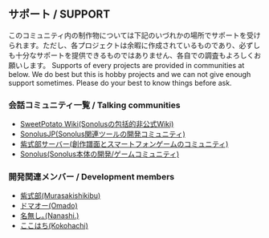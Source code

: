 ## サポート / SUPPORT
このコミュニティ内の制作物については下記のいづれかの場所でサポートを受けられます。ただし、各プロジェクトは余暇に作成されているものであり、必ずしも十分なサポートを提供できるものではありません、各自での調査もよろしくお願いします。
Supports of every projects are provided in communities at below. We do best but this is hobby projects and we can not give enough support sometimes. Please do your best to know things before ask.

### 会話コミュニティ一覧 / Talking communities
* [SweetPotato Wiki(Sonolusの包括的非公式Wiki)](https://wiki.purplepalette.net/)
* [SonolusJP(Sonolus関連ツールの開発コミュニティ)](https://discord.com/invite/U7JRQTdnW3)
* [紫式部サーバー(創作譜面とスマートフォンゲームのコミュニティ)](https://discord.com/invite/KEfVkfC6Q9)
* [Sonolus(Sonolus本体の開発/ゲームコミュニティ)](https://discord.com/invite/zStqbJahH7)

### 開発関連メンバー / Development members
* [紫式部(Murasakishikibu)](#)
* [ドマオー(Omado)](https://github.com/Dosugamea)
* [名無し｡(Nanashi.)](https://github.com/sevenc-nanashi)
* [ここはち(Kokohachi)](https://github.com/Kokohachi)